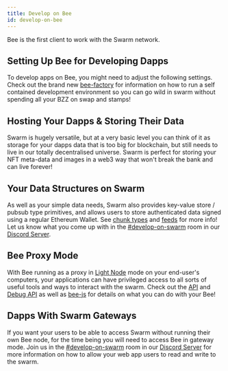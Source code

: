 ```yaml
---
title: Develop on Bee
id: develop-on-bee
---
```


Bee is the first client to work with the Swarm network. 

## Setting Up Bee for Developing Dapps

To develop apps on Bee, you might need to adjust the following settings. Check out the brand new [bee-factory](https://github.com/ethersphere/bee-factory) for information on how to run a self contained development environment so you can go wild in swarm without spending all your BZZ on swap and stamps!

## Hosting Your Dapps & Storing Their Data

Swarm is hugely versatile, but at a very basic level you can think of
it as storage for your dapps data that is too big for blockchain, but
still needs to live in our totally decentralised universe. Swarm is
perfect for storing your NFT meta-data and images in a web3 way that
won't break the bank and can live forever!

## Your Data Structures on Swarm

As well as your simple data needs, Swarm also provides key-value store
/ pubsub type primitives, and allows users to store authenticated data
signed using a regular Ethereum Wallet. See
[chunk types](/docs/dapps-on-swarm/chunk-types) and
[feeds](/docs/dapps-on-swarm/feeds) for more info! Let us know what
you come up with in the
[#develop-on-swarm](https://discord.gg/C6dgqpxZkU) room in our
[Discord Server](https://discord.gg/wdghaQsGq5).

## Bee Proxy Mode

With Bee running as a proxy in
[Light Node](/docs/access-the-swarm/light-nodes) mode on your end-user's
computers, your applications can have privileged access to all sorts
of useful tools and ways to interact with the swarm. Check out the
[API](/docs/api-reference/api-reference) and
[Debug API](/docs/api-reference/api-reference) as well as
[bee-js](/docs/dapps-on-swarm/bee-js) for details on what you can do
with your Bee!

## Dapps With Swarm Gateways

If you want your users to be able to access Swarm without running
their own Bee node, for the time being you will need to access Bee in
gateway mode. Join us in the
[#develop-on-swarm](https://discord.gg/C6dgqpxZkU) room in our
[Discord Server](https://discord.gg/wdghaQsGq5) for more information
on how to allow your web app users to read and write to the swarm.

